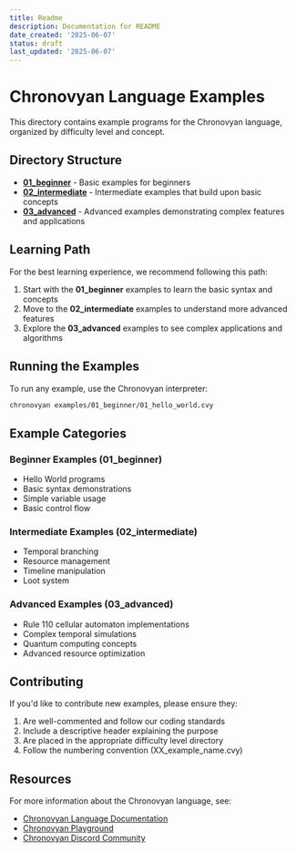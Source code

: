 ```yaml
---
title: Readme
description: Documentation for README
date_created: '2025-06-07'
status: draft
last_updated: '2025-06-07'
---
```


# Chronovyan Language Examples

This directory contains example programs for the Chronovyan language, organized by difficulty level and concept.

## Directory Structure

- **[01_beginner](01_beginner/)** - Basic examples for beginners
- **[02_intermediate](02_intermediate/)** - Intermediate examples that build upon basic concepts
- **[03_advanced](03_advanced/)** - Advanced examples demonstrating complex features and applications

## Learning Path

For the best learning experience, we recommend following this path:

1. Start with the **01_beginner** examples to learn the basic syntax and concepts
2. Move to the **02_intermediate** examples to understand more advanced features
3. Explore the **03_advanced** examples to see complex applications and algorithms

## Running the Examples

To run any example, use the Chronovyan interpreter:

```bash
chronovyan examples/01_beginner/01_hello_world.cvy
```

## Example Categories

### Beginner Examples (01_beginner)
- Hello World programs
- Basic syntax demonstrations
- Simple variable usage
- Basic control flow

### Intermediate Examples (02_intermediate)
- Temporal branching
- Resource management
- Timeline manipulation
- Loot system

### Advanced Examples (03_advanced)
- Rule 110 cellular automaton implementations
- Complex temporal simulations
- Quantum computing concepts
- Advanced resource optimization

## Contributing

If you'd like to contribute new examples, please ensure they:
1. Are well-commented and follow our coding standards
2. Include a descriptive header explaining the purpose
3. Are placed in the appropriate difficulty level directory
4. Follow the numbering convention (XX_example_name.cvy)

## Resources

For more information about the Chronovyan language, see:
- [Chronovyan Language Documentation](https://github.com/Chronovyan/docs)
- [Chronovyan Playground](https://play.chronovyan.io)
- [Chronovyan Discord Community](https://discord.gg/chronovyan) 